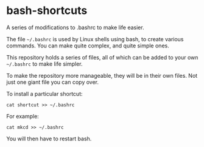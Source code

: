 # bash-shortcuts
A series of modifications to .bashrc to make life easier.

The file ```~/.bashrc``` is used by Linux shells using bash, to create various commands. You can make quite complex, and quite simple ones.

This repository holds a series of files, all of which can be added to your own ```~/.bashrc``` to make life simpler.

To make the repository more manageable, they will be in their own files. Not just one giant file you can copy over.

To install a particular shortcut:
```
cat shortcut >> ~/.bashrc
```

For example:
```
cat mkcd >> ~/.bashrc
```

You will then have to restart bash.

